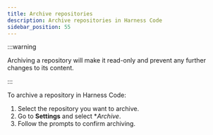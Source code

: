 ```yaml
---
title: Archive repositories
description: Archive repositories in Harness Code
sidebar_position: 55
---
```


:::warning

Archiving a repository will make it read-only and prevent any further changes to its content.

:::

To archive a repository in Harness Code:

1. Select the repository you want to archive.
2. Go to **Settings** and select **Archive*.
3. Follow the prompts to confirm archiving.
